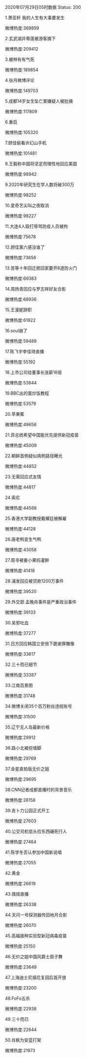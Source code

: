 2020年07月29日05时数据
Status: 200

1.萧亚轩 我的人生有大事要发生

微博热度:369859

2.玄武湖并蒂莲被游客摘下

微博热度:209412

3.被林有有气死

微博热度:189854

4.张月微博评论

微博热度:149703

5.成都14岁女生坠亡案嫌疑人被批捕

微博热度:117809

6.重启

微博热度:105320

7.顾佳偷看许幻山手机

微博热度:101481

8.王毅称中国将坚定而理性地回应美国

微博热度:98942

9.2020年研究生在学人数将破300万

微博热度:98252

10.爱奇艺尖叫之夜取消

微博热度:98227

11.大连4人殴打辱骂防疫人员被拘

微博热度:75678

12.顾佳第六感没谁了

微博热度:73656

13.苦等十年回迁房回家要开8道防火门

微博热度:69383

14.周扬青回应与罗志祥好友合影

微博热度:68936

15.王漫妮辞职

微博热度:61922

16.soul崩了

微博热度:59489

17.陈飞宇李佳琦直播

微博热度:55192

18.上市公司给董事长涨薪16倍

微博热度:53844

19.BBC出的蛋炒饭教程

微博热度:53579

20.苹果蕉

微博热度:49656

21.菲总统希望中国能优先提供新冠疫苗

微博热度:45009

22.朝鲜首例疑似病例路径曝光

微博热度:44852

23.无需回应式友情

微博热度:44817

24.索尼

微博热度:44568

25.香港大学副教授戴耀廷被解雇

微博热度:44128

26.唐老鸭变生气鸭

微博热度:43058

27.周寻被姜小果妈灌醉

微博热度:41418

28.浦发回应被贷款1200万事件

微博热度:39520

29.外交部 孟晚舟事件是严重政治事件

微博热度:39133

30.吴邪吐血

微博热度:37277

31.日方回应韩国立安倍下跪谢罪雕像

微博热度:33617

32.三十而已细节

微博热度:33387

33.江南百景图

微博热度:31748

34.微博关闭35个百万粉丝违规账号

微博热度:31500

35.辽宁无人岛最新价格

微博热度:29912

36.路小北被挖墙脚

微博热度:29769

37.金星直拍版无价之姐

微博热度:29695

38.CNN记者成都直播时的背景音乐

微博热度:28158

39.吉卜力公园正式开工

微博热度:27603

40.公交司机低头捡东西碾死行人

微博热度:27464

41.陈学冬否认参加中国新说唱

微博热度:27055

42.黄金

微博热度:26619

43.薇娅直播

微博热度:26338

44.天问一号探测器传回地月合影

微博热度:26070

45.高福接种实验型新冠病毒疫苗

微博热度:25150

46.无价之姐中国风爵士扇子舞

微博热度:23649

47.上海迪士尼烟花复园后首开放

微博热度:23200

48.FoFo五杀

微博热度:22938

49.三十而已

微博热度:22644

50.肖枫为安蓝打架

微博热度:21973

